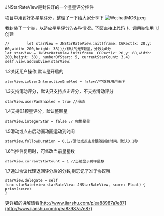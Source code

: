 JNStarRateView是封装好的一个星星评分控件

项目中用到好多星星评分，整理了一下给大家分享下
![WechatIMG6.jpeg](https://upload-images.jianshu.io/upload_images/2953881-b22a62167874c8bf.jpeg?imageMogr2/auto-orient/strip%7CimageView2/2/w/1240)


我封装了一个类，以适应星星评分的各种情况。下面直接上代码
1、调用类使用
1.1 创建
```
//        let starView = JNStarRateView.init(frame: CGRect(x: 20,y: 60,width: 200,height: 38))//默认的是5颗星，分数为0分
let starView = JNStarRateView.init(frame: CGRect(x: 20,y: 60,width: 200,height: 38), numberOfStars: 5, currentStarCount: 3.4)
self.view.addSubview(starView)
```
1.2关闭用户操作,默认是开启的
```
starView.isUserInteractionEnabled = false//不支持用户操作
```
1.3支持滑动评分，默认只支持点击评分，不支持滑动评分
```
starView.userPanEnabled = true //滑动
```
1.4支持0.1颗星评分，默认整颗星
```
starView.integerStar = false // 完整星星
```
1.5滑动或点击后动画动画运动到时间
```
starView.followDuration = 0.1//滑动或点击后跟随到达时间，默认0.1秒
```
1.6当控件复用时，可修改当前星星数
```
starView.currentStarCount = 1 //当前显示的评星数
```
1.7通过协议代理返回评分后的分数,别忘记了准守协议哦
```
starView.delegate = self
func starRate(view starRateView: JNStarRateView, score: Float) {
print(score)
}
```

更详细的讲解请看[http://www.jianshu.com/p/ea88987a7e87](http://www.jianshu.com/p/ea88987a7e87)
